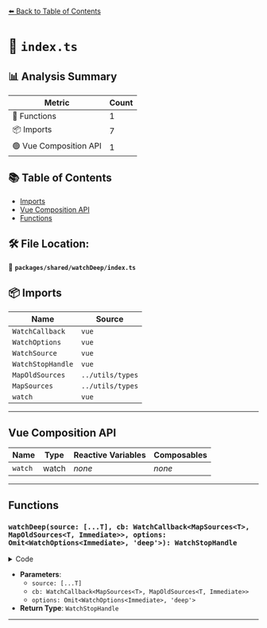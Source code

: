 [⬅️ Back to Table of Contents](../../../index.md)

# 📄 `index.ts`

## 📊 Analysis Summary

| Metric | Count |
|--------|-------|
| 🔧 Functions | 1 |
| 📦 Imports | 7 |
| 🟢 Vue Composition API | 1 |

## 📚 Table of Contents

- [Imports](#imports)
- [Vue Composition API](#vue-composition-api)
- [Functions](#functions)

## 🛠️ File Location:
📂 **`packages/shared/watchDeep/index.ts`**

## 📦 Imports

| Name | Source |
|------|--------|
| `WatchCallback` | `vue` |
| `WatchOptions` | `vue` |
| `WatchSource` | `vue` |
| `WatchStopHandle` | `vue` |
| `MapOldSources` | `../utils/types` |
| `MapSources` | `../utils/types` |
| `watch` | `vue` |


---

## Vue Composition API

| Name | Type | Reactive Variables | Composables |
|------|------|-------------------|-------------|
| `watch` | watch | *none* | *none* |


---

## Functions

### `watchDeep(source: [...T], cb: WatchCallback<MapSources<T>, MapOldSources<T, Immediate>>, options: Omit<WatchOptions<Immediate>, 'deep'>): WatchStopHandle`

<details><summary>Code</summary>

```ts
export function watchDeep<
  T extends Readonly<WatchSource<unknown>[]>,
  Immediate extends Readonly<boolean> = false,
>(
  source: [...T],
  cb: WatchCallback<MapSources<T>, MapOldSources<T, Immediate>>,
  options?: Omit<WatchOptions<Immediate>, 'deep'>
): WatchStopHandle
```
</details>

- **Parameters**:
  - `source: [...T]`
  - `cb: WatchCallback<MapSources<T>, MapOldSources<T, Immediate>>`
  - `options: Omit<WatchOptions<Immediate>, 'deep'>`
- **Return Type**: `WatchStopHandle`

---